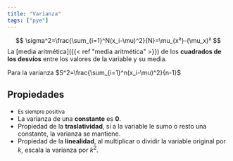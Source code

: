 ```yaml
---
title: "Varianza"
tags: ["pye"]
---
```

$$
\sigma^2=\frac{\sum_{i=1}^N(x_i-\mu)^2}{N}=\mu_{x²}-(\mu_x)²
$$
La [media aritmética]({{< ref "media aritmética" >}}) de los **cuadrados de los desvíos** entre los valores de la variable y su media.

Para la varianza $S^2=\frac{\sum_{i=1}^n(x_i-\mu)^2}{n-1}$
## Propiedades
- <small>Es siempre positiva</small>
- La varianza de una **constante** es **0**.
- Propiedad de la **traslatividad**, si a la variable le sumo o resto una constante, la varianza se mantiene.
- Propiedad de la **linealidad**, al multiplicar o dividir la variable original por $k$, escala la varianza por $k^2$.